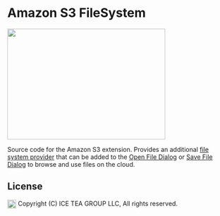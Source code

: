 Amazon S3 FileSystem
====

<img src="https://raw.githubusercontent.com/iceteagroup/wisej-extensions/master/Support/Images/DUMMY.png" width="358" height="252">

Source code for the Amazon S3 extension. Provides an additional [file system provider](https://wisej.com/docs/html/T_Wisej_Core_IFileSystemProvider.htm) that can be added to the [Open File Dialog](https://wisej.com/docs/html/T_Wisej_Web_OpenFileDialog.htm) or [Save File Dialog](https://wisej.com/docs/html/T_Wisej_Web_SaveFileDialog.htm) to browse and use files on the cloud.

License
-------
<img src="http://iceteagroup.com/wp-content/uploads/2017/01/Square-64x64-trasp.png" height="20" align="top"> Copyright (C) ICE TEA GROUP LLC, All rights reserved.
